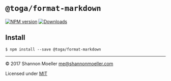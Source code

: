 # `@toga/format-markdown`

[![NPM version][npm-img]][npm-url] [![Downloads][downloads-img]][npm-url]

## Install

```
$ npm install --save @toga/format-markdown
```

----

© 2017 Shannon Moeller <me@shannonmoeller.com>

Licensed under [MIT](http://shannonmoeller.com/mit.txt)

[downloads-img]: http://img.shields.io/npm/dm/@toga/format-markdown.svg?style=flat-square
[npm-img]:       http://img.shields.io/npm/v/@toga/format-markdown.svg?style=flat-square
[npm-url]:       https://npmjs.org/package/@toga/format-markdown
